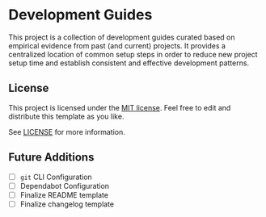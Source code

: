 # Development Guides

This project is a collection of development guides curated based on empirical evidence from past (and current) projects. It provides a centralized location of common setup steps in order to reduce new project setup time and establish consistent and effective development patterns.

## License

This project is licensed under the [MIT license](https://choosealicense.com/licenses/mit/). Feel free to edit and distribute this template as you like.

See [LICENSE](LICENSE) for more information.

## Future Additions

- [ ] `git` CLI Configuration
- [ ] Dependabot Configuration
- [ ] Finalize README template
- [ ] Finalize changelog template
